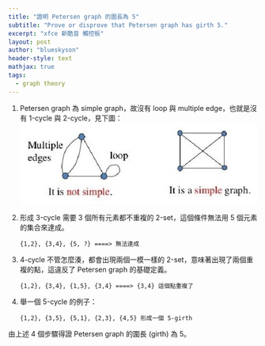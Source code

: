 ```yaml
---
title: "證明 Petersen graph 的圍長為 5"
subtitle: "Prove or disprove that Petersen graph has girth 5."
excerpt: "xfce 新酷音 觸控板"
layout: post
author: "blueskyson"
header-style: text
mathjax: true
tags:
  - graph theory
---
```


1. Petersen graph 為 simple graph，故沒有 loop 與 multiple edge，也就是沒有 1-cycle 與 2-cycle，見下圖：
   ![](https://raw.githubusercontent.com/blueskyson/image-host/master/loop-multiple-edge.jpg)

2. 形成 3-cycle 需要 3 個所有元素都不重複的 2-set，這個條件無法用 5 個元素的集合來達成。
   ```non
   {1,2}, {3,4}, {5, ?} ====> 無法達成
   ``` 

3. 4-cycle 不管怎麼湊，都會出現兩個一模一樣的 2-set，意味著出現了兩個重複的點，這違反了 Petersen graph 的基礎定義。
   ```non
   {1,2}, {3,4}, {1,5}, {3,4} ====> {3,4} 這個點重複了
   ```

4. 舉一個 5-cycle 的例子：
   ```non
   {1,2}, {3,5}, {5,1}, {2,3}, {4,5} 形成一個 5-girth
   ```

由上述 4 個步驟得證 Petersen graph 的圍長 (girth) 為 5。
